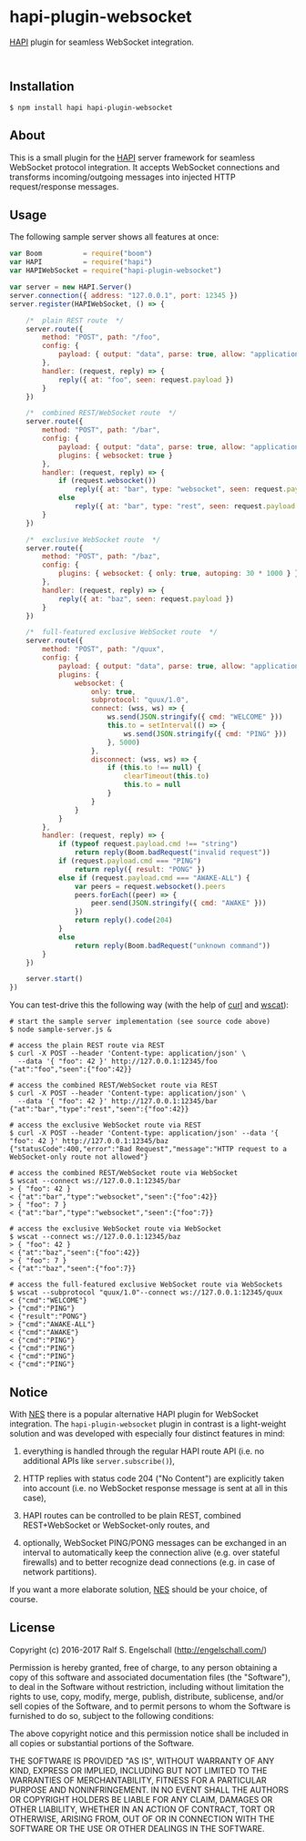 
hapi-plugin-websocket
=====================

[HAPI](http://hapijs.com/) plugin for seamless WebSocket integration.

<p/>
<img src="https://nodei.co/npm/hapi-plugin-websocket.png?downloads=true&stars=true" alt=""/>

<p/>
<img src="https://david-dm.org/rse/hapi-plugin-websocket.png" alt=""/>

Installation
------------

```shell
$ npm install hapi hapi-plugin-websocket
```

About
-----

This is a small plugin for the [HAPI](http://hapijs.com/) server
framework for seamless WebSocket protocol integration. It accepts
WebSocket connections and transforms incoming/outgoing messages into
injected HTTP request/response messages.

Usage
-----

The following sample server shows all features at once:

```js
var Boom          = require("boom")
var HAPI          = require("hapi")
var HAPIWebSocket = require("hapi-plugin-websocket")

var server = new HAPI.Server()
server.connection({ address: "127.0.0.1", port: 12345 })
server.register(HAPIWebSocket, () => {

    /*  plain REST route  */
    server.route({
        method: "POST", path: "/foo",
        config: {
            payload: { output: "data", parse: true, allow: "application/json" },
        },
        handler: (request, reply) => {
            reply({ at: "foo", seen: request.payload })
        }
    })

    /*  combined REST/WebSocket route  */
    server.route({
        method: "POST", path: "/bar",
        config: {
            payload: { output: "data", parse: true, allow: "application/json" },
            plugins: { websocket: true }
        },
        handler: (request, reply) => {
            if (request.websocket())
                reply({ at: "bar", type: "websocket", seen: request.payload })
            else
                reply({ at: "bar", type: "rest", seen: request.payload })
        }
    })

    /*  exclusive WebSocket route  */
    server.route({
        method: "POST", path: "/baz",
        config: {
            plugins: { websocket: { only: true, autoping: 30 * 1000 } }
        },
        handler: (request, reply) => {
            reply({ at: "baz", seen: request.payload })
        }
    })

    /*  full-featured exclusive WebSocket route  */
    server.route({
        method: "POST", path: "/quux",
        config: {
            payload: { output: "data", parse: true, allow: "application/json" },
            plugins: {
                websocket: {
                    only: true,
                    subprotocol: "quux/1.0",
                    connect: (wss, ws) => {
                        ws.send(JSON.stringify({ cmd: "WELCOME" }))
                        this.to = setInterval(() => {
                            ws.send(JSON.stringify({ cmd: "PING" }))
                        }, 5000)
                    },
                    disconnect: (wss, ws) => {
                        if (this.to !== null) {
                            clearTimeout(this.to)
                            this.to = null
                        }
                    }
                }
            }
        },
        handler: (request, reply) => {
            if (typeof request.payload.cmd !== "string")
                return reply(Boom.badRequest("invalid request"))
            if (request.payload.cmd === "PING")
                return reply({ result: "PONG" })
            else if (request.payload.cmd === "AWAKE-ALL") {
                var peers = request.websocket().peers
                peers.forEach((peer) => {
                    peer.send(JSON.stringify({ cmd: "AWAKE" }))
                })
                return reply().code(204)
            }
            else
                return reply(Boom.badRequest("unknown command"))
        }
    })

    server.start()
})
```

You can test-drive this the following way (with the help
of [curl](https://curl.haxx.se/) and [wscat](https://www.npmjs.com/package/wscat)):

```shell
# start the sample server implementation (see source code above)
$ node sample-server.js &

# access the plain REST route via REST
$ curl -X POST --header 'Content-type: application/json' \
  --data '{ "foo": 42 }' http://127.0.0.1:12345/foo
{"at":"foo","seen":{"foo":42}}

# access the combined REST/WebSocket route via REST
$ curl -X POST --header 'Content-type: application/json' \
  --data '{ "foo": 42 }' http://127.0.0.1:12345/bar
{"at":"bar","type":"rest","seen":{"foo":42}}

# access the exclusive WebSocket route via REST
$ curl -X POST --header 'Content-type: application/json' --data '{ "foo": 42 }' http://127.0.0.1:12345/baz
{"statusCode":400,"error":"Bad Request","message":"HTTP request to a WebSocket-only route not allowed"}

# access the combined REST/WebSocket route via WebSocket
$ wscat --connect ws://127.0.0.1:12345/bar
> { "foo": 42 }
< {"at":"bar","type":"websocket","seen":{"foo":42}}
> { "foo": 7 }
< {"at":"bar","type":"websocket","seen":{"foo":7}}

# access the exclusive WebSocket route via WebSocket
$ wscat --connect ws://127.0.0.1:12345/baz
> { "foo": 42 }
< {"at":"baz","seen":{"foo":42}}
> { "foo": 7 }
< {"at":"baz","seen":{"foo":7}}

# access the full-featured exclusive WebSocket route via WebSockets
$ wscat --subprotocol "quux/1.0"--connect ws://127.0.0.1:12345/quux
< {"cmd":"WELCOME"}
> {"cmd":"PING"}
< {"result":"PONG"}
> {"cmd":"AWAKE-ALL"}
< {"cmd":"AWAKE"}
< {"cmd":"PING"}
< {"cmd":"PING"}
< {"cmd":"PING"}
< {"cmd":"PING"}
```

Notice
------

With [NES](https://github.com/hapijs/nes) there is a popular alternative
HAPI plugin for WebSocket integration. The `hapi-plugin-websocket`
plugin in contrast is a light-weight solution and was developed
with especially four distinct features in mind:

1. everything is handled through the regular HAPI route API
   (i.e. no additional APIs like `server.subscribe()`),

2. HTTP replies with status code 204 ("No Content") are explicitly taken
   into account (i.e. no WebSocket response message is sent at all in
   this case),

3. HAPI routes can be controlled to be plain REST, combined REST+WebSocket
   or WebSocket-only routes, and

4. optionally, WebSocket PING/PONG messages can be exchanged
   in an interval to automatically keep the connection alive (e.g. over
   stateful firewalls) and to better recognize dead connections (e.g. in
   case of network partitions).

If you want a more elaborate solution, [NES](https://github.com/hapijs/nes)
should be your choice, of course.

License
-------

Copyright (c) 2016-2017 Ralf S. Engelschall (http://engelschall.com/)

Permission is hereby granted, free of charge, to any person obtaining
a copy of this software and associated documentation files (the
"Software"), to deal in the Software without restriction, including
without limitation the rights to use, copy, modify, merge, publish,
distribute, sublicense, and/or sell copies of the Software, and to
permit persons to whom the Software is furnished to do so, subject to
the following conditions:

The above copyright notice and this permission notice shall be included
in all copies or substantial portions of the Software.

THE SOFTWARE IS PROVIDED "AS IS", WITHOUT WARRANTY OF ANY KIND,
EXPRESS OR IMPLIED, INCLUDING BUT NOT LIMITED TO THE WARRANTIES OF
MERCHANTABILITY, FITNESS FOR A PARTICULAR PURPOSE AND NONINFRINGEMENT.
IN NO EVENT SHALL THE AUTHORS OR COPYRIGHT HOLDERS BE LIABLE FOR ANY
CLAIM, DAMAGES OR OTHER LIABILITY, WHETHER IN AN ACTION OF CONTRACT,
TORT OR OTHERWISE, ARISING FROM, OUT OF OR IN CONNECTION WITH THE
SOFTWARE OR THE USE OR OTHER DEALINGS IN THE SOFTWARE.

